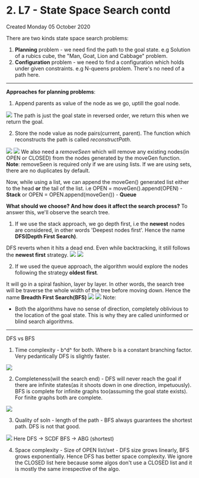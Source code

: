 # 2. L7 - State Space Search contd
Created Monday 05 October 2020

There are two kinds state space search problems:

1. **Planning** problem - we need find the path to the goal state. e.g Solution of a rubics cube, the "Man, Goat, Lion and Cabbage" problem.
2. **Configuration** problem - we need to find a configuration which holds under given constraints. e.g N-queens problem. There's no need of a path here.


*****

**Approaches for planning problems**:

1. Append parents as value of the node as we go, uptill the goal node.

![](./2._L7_-_State_Space_Search_contd/pasted_image.png)
The path is just the goal state in reversed order, we return this when we return the goal.

2. Store the node value as node pairs(current, parent). The function which reconstructs the path is called *reconstructPath*.

![](./2._L7_-_State_Space_Search_contd/pasted_image001.png)  ![](./2._L7_-_State_Space_Search_contd/pasted_image002.png)
We also need a *removeSeen* which will remove any existing nodes(in OPEN or CLOSED) from the nodes  generated by the moveGen function. 
**Note**: removeSeen is required only if we are using lists. If we are using sets, there are no duplicates by default.

Now, while using a list, we can append the moveGen() generated list either to the head **or** the tail of the list.
i.e OPEN = moveGen().append(OPEN) - **Stack**
or OPEN = OPEN.append(moveGen()) - **Queue**

**What should we choose? And how does it affect the search process?**
To answer this, we'll observe the search tree.


1. If we use the stack approach, we go depth first, i.e the **newest** nodes are considered, in other words 'Deepest nodes first'. Hence the name **DFS(Depth First Search)**.

DFS reverts when it hits a dead end. Even while backtracking, it still follows the **newest first** strategy.
![](./2._L7_-_State_Space_Search_contd/pasted_image003.png) ![](./2._L7_-_State_Space_Search_contd/pasted_image005.png)

2. If we used the queue approach, the algorithm would explore the nodes following the strategy **oldest first**.

It will go in a spiral fashion, layer by layer. In other words, the search tree will be traverse the whole width of the tree before moving down. Hence the name **Breadth First Search(BFS)**
![](./2._L7_-_State_Space_Search_contd/pasted_image004.png) ![](./2._L7_-_State_Space_Search_contd/pasted_image006.png)
Note:

* Both the algorithms have no sense of direction, completely oblivious to the location of the goal state. This is why they are called uninformed or blind search algorithms.


*****

DFS vs BFS

1. Time complexity - b^d^ for both. Where b is a constant branching factor. Very pedantically DFS is slightly faster.

![](./2._L7_-_State_Space_Search_contd/pasted_image008.png)

2. Completeness(will the search end) - DFS will never reach the goal if there are infinite states(as it shoots down in one direction, impetuously). BFS is complete for infinite graphs too(assuming the goal state exists). For finite graphs both are complete.

![](./2._L7_-_State_Space_Search_contd/pasted_image009.png)

3. Quality of soln - length of the path - BFS always guarantees the shortest path. DFS is not that good.

![](./2._L7_-_State_Space_Search_contd/pasted_image007.png)
Here DFS → SCDF
BFS → ABG (shortest)

4. Space complexity - Size of OPEN list/set - DFS size grows linearly, BFS grows exponentially. Hence DFS has better space complexity. We ignore the CLOSED list here because some algos don't use a CLOSED list and it is mostly the same irrespective of the algo.


